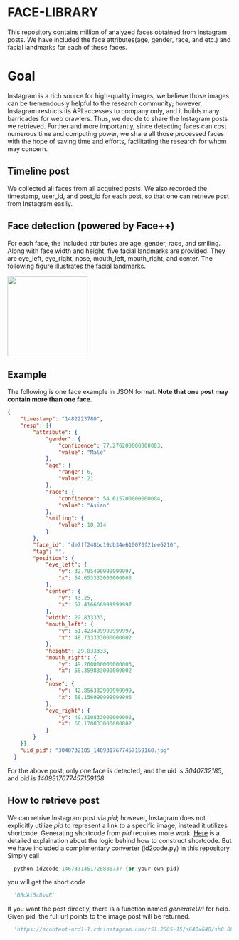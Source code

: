# FACE-LIBRARY
This repository contains million of analyzed faces obtained from Instagram posts. We have included the face attributes(age, gender, race, and etc.) and facial landmarks for each of these faces. 
# Goal
Instagram is a rich source for high-quality images, we believe those images can be tremendously helpful to the research community; however, Instagram restricts its API accesses to company only, and it builds many barricades for web crawlers. Thus, we decide to share the Instagram posts we retrieved. Further and more importantly, since detecting faces can cost numerous time and computing power, we share all those processed faces with the hope of saving time and efforts, facilitating the research for whom may concern.  
## Timeline post
We collected all faces from all acquired posts. We also recorded the timestamp, user_id, and post_id for each post, so that one can retrieve post from Instagram easily.
## Face detection (powered by Face++)
For each face, the included attributes are age, gender, race, and smiling. Along with face width and height, five facial landmarks are provided. They are eye_left, eye_right, nose, mouth_left, mouth_right, and center. The following figure illustrates the facial landmarks.

<img src="https://github.com/xuefeng7/FACE-LIBRARY/blob/master/figures/landmarks.jpg" width="180">

## Example
The following is one face example in JSON format. **Note that one post may contain more than one face**. 
```json
{
  	"timestamp": "1482223780",
  	"resp": [{
  		"attribute": {
  			"gender": {
  				"confidence": 77.270200000000003,
  				"value": "Male"
  			},
  			"age": {
  				"range": 6,
  				"value": 21
  			},
  			"race": {
  				"confidence": 54.615700000000004,
  				"value": "Asian"
  			},
  			"smiling": {
  				"value": 10.914
  			}
  		},
  		"face_id": "de7ff248bc19cb34e610070f21ee6210",
  		"tag": "",
  		"position": {
  			"eye_left": {
  				"y": 32.795499999999997,
  				"x": 54.653333000000003
  			},
  			"center": {
  				"y": 43.25,
  				"x": 57.416666999999997
  			},
  			"width": 29.833333,
  			"mouth_left": {
  				"y": 51.423499999999997,
  				"x": 48.733333000000002
  			},
  			"height": 29.833333,
  			"mouth_right": {
  				"y": 49.200000000000003,
  				"x": 58.359833000000002
  			},
  			"nose": {
  				"y": 42.856332999999999,
  				"x": 58.156999999999996
  			},
  			"eye_right": {
  				"y": 40.310833000000002,
  				"x": 66.170833000000002
  			}
  		}
  	}],
  	"uid_pid": "3040732185_1409317677457159168.jpg"
  }
```
For the above post, only one face is detected, and the uid is _3040732185_, and pid is _1409317677457159168_.
## How to retrieve post
We can retrive Instagram post via *pid*; however, Instagram does not explicitly utilize *pid* to represent a link to a specific image, instead it utilizes shortcode. Generating shortcode from *pid* requires more work. [Here](http://carrot.is/coding/instagram-ids) is a detailed explaination about the logic behind how to construct shortcode. But we have included a complimentary converter (id2code.py) in this repository. Simply call
```python
  python id2code 1467331451728886737 (or your own pid)
```
you will get the short code
```python
  'BRdAi5cDvvR'
```
If you want the post directly, there is a function named *generateUrl* for help. Given pid, the full url points to the image post will be returned.
```python
  'https://scontent-ord1-1.cdninstagram.com/t51.2885-15/s640x640/sh0.08/e35/17077495_255710568218080_4361264754778439680_n.jpg'
```
